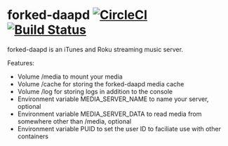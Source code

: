forked-daapd [![CircleCI](https://circleci.com/gh/double16/forked-daapd.svg?style=svg&circle-token=1de18e7c07e17952782ef19778e83fbd2f6b1b91)](https://circleci.com/gh/double16/forked-daapd) [![Build Status](https://travis-ci.org/double16/forked-daapd.svg?branch=master)](https://travis-ci.org/double16/forked-daapd)
============

forked-daapd is an iTunes and Roku streaming music server.

Features:
- Volume /media to mount your media
- Volume /cache for storing the forked-daapd media cache
- Volume /log for storing logs in addition to the console
- Environment variable MEDIA_SERVER_NAME to name your server, optional
- Environment variable MEDIA_SERVER_DATA to read media from somewhere other than /media, optional
- Environment variable PUID to set the user ID to faciliate use with other containers

